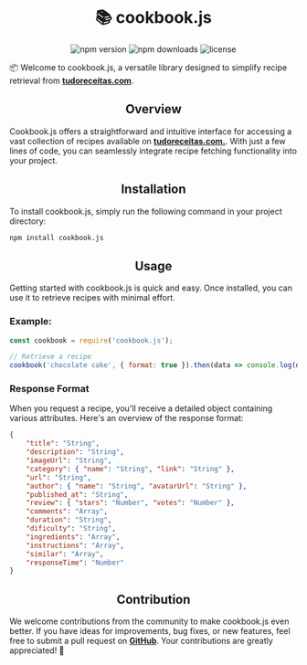 <h1 align="center">📚 cookbook.js</h1>

<p align="center">
  <img src="https://img.shields.io/npm/v/cookbook.js.svg" alt="npm version">
  <img src="https://img.shields.io/npm/dt/cookbook.js.svg" alt="npm downloads">
  <img src="https://img.shields.io/github/license/emptydev1/cookbook.js.svg" alt="license">
</p>

<p>📦 Welcome to cookbook.js, a versatile library designed to simplify recipe retrieval from <strong><a href="https://www.tudoreceitas.com/">tudoreceitas.com</a></strong>.</p>

<h2 align="center">Overview</h2>

<p>Cookbook.js offers a straightforward and intuitive interface for accessing a vast collection of recipes available on <strong><a href="https://www.tudoreceitas.com/">tudoreceitas.com.</a></strong>. With just a few lines of code, you can seamlessly integrate recipe fetching functionality into your project.</p>

<h2 align="center">Installation</h2>

<p>To install cookbook.js, simply run the following command in your project directory:</p>

```bash
npm install cookbook.js
```

<h2 align="center">Usage</h2>

<p>Getting started with cookbook.js is quick and easy. Once installed, you can use it to retrieve recipes with minimal effort.</p>

<h3>Example:</h3>

```js
const cookbook = require('cookbook.js');

// Retrieve a recipe
cookbook('chocolate cake', { format: true }).then(data => console.log(data));
```

<h3>Response Format</h3>

<p>When you request a recipe, you'll receive a detailed object containing various attributes. Here's an overview of the response format:</p>

```json
{
    "title": "String",
    "description": "String",
    "imageUrl": "String",
    "category": { "name": "String", "link": "String" },
    "url": "String",
    "author": { "name": "String", "avatarUrl": "String" },
    "published_at": "String",
    "review": { "stars": "Number", "votes": "Number" },
    "comments": "Array",
    "duration": "String",
    "dificulty": "String",
    "ingredients": "Array",
    "instructions": "Array",
    "similar": "Array",
    "responseTime": "Number"
}
```

<h2 align="center">Contribution</h2>

<p>We welcome contributions from the community to make cookbook.js even better. If you have ideas for improvements, bug fixes, or new features, feel free to submit a pull request on <strong><a href="https://github.com/emptydev1/cookbook.js">GitHub</a></strong>. Your contributions are greatly appreciated! 🚀</p>
